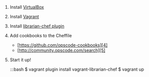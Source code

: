 1. Install [VirtualBox][1]
2. Install [Vagrant][2]
3. Install [librarian-chef plugin][3]
4. Add cookbooks to the Cheffile
    * [https://github.com/opscode-cookbooks][4]
    * [http://community.opscode.com/search][5]
5. Start it up!


    :::bash
        $ vagrant plugin install vagrant-librarian-chef
        $ vagrant up


[1]: https://www.virtualbox.org/wiki/Downloads
[2]: http://downloads.vagrantup.com/
[3]: https://github.com/jimmycuadra/vagrant-librarian-chef
[4]: https://github.com/opscode-cookbooks
[5]: http://community.opscode.com/search
